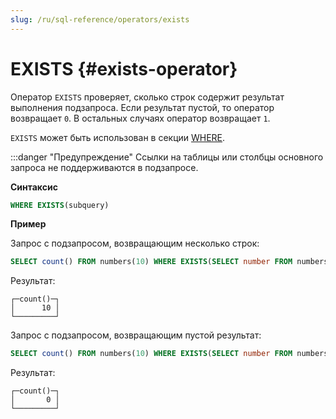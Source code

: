 ```yaml
---
slug: /ru/sql-reference/operators/exists
---
```

# EXISTS {#exists-operator}

Оператор `EXISTS` проверяет, сколько строк содержит результат выполнения подзапроса. Если результат пустой, то оператор возвращает `0`. В остальных случаях оператор возвращает `1`.

`EXISTS` может быть использован в секции [WHERE](../../sql-reference/statements/select/where.md).

:::danger "Предупреждение"
    Ссылки на таблицы или столбцы основного запроса не поддерживаются в подзапросе. 

**Синтаксис**

```sql
WHERE EXISTS(subquery)
```

**Пример**

Запрос с подзапросом, возвращающим несколько строк:

``` sql
SELECT count() FROM numbers(10) WHERE EXISTS(SELECT number FROM numbers(10) WHERE number > 8);
```

Результат:

``` text
┌─count()─┐
│      10 │
└─────────┘
```

Запрос с подзапросом, возвращающим пустой результат:

``` sql
SELECT count() FROM numbers(10) WHERE EXISTS(SELECT number FROM numbers(10) WHERE number > 11);
```

Результат:

``` text
┌─count()─┐
│       0 │
└─────────┘
```
